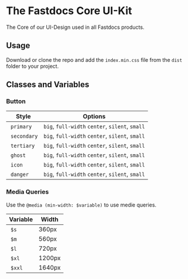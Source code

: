 # The Fastdocs Core UI-Kit

The Core of our UI-Design used in all Fastdocs products.

## Usage

Download or clone the repo and add the `index.min.css` file from the `dist` folder to your project.

## Classes and Variables

### Button

| Style        | Options                                         |
| ------------ | ----------------------------------------------- |
|  `primary`   | `big`, `full-width` `center`, `silent`, `small` |
|  `secondary` | `big`, `full-width` `center`, `silent`, `small` |
|  `tertiary`  | `big`, `full-width` `center`, `silent`, `small` |
|  `ghost`     | `big`, `full-width` `center`, `silent`, `small` |
|  `icon`      | `big`, `full-width` `center`, `silent`, `small` |
|  `danger`    | `big`, `full-width` `center`, `silent`, `small` |

### Media Queries

Use the `@media (min-width: $variable)` to use medie queries.

| Variable | Width  |
| -------- | ------ |
|  `$s`    | 360px  |
|  `$m`    | 560px  |
|  `$l`    | 720px  |
|  `$xl`   | 1200px |
|  `$xxl`  | 1640px |
